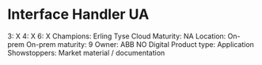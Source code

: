 # Interface Handler UA

3: X
 4: X
 6: X
Champions: Erling Tyse
Cloud Maturity: NA
Location: On-prem
On-prem maturity: 9
Owner: ABB NO Digital
Product type: Application
Showstoppers: Market material / documentation